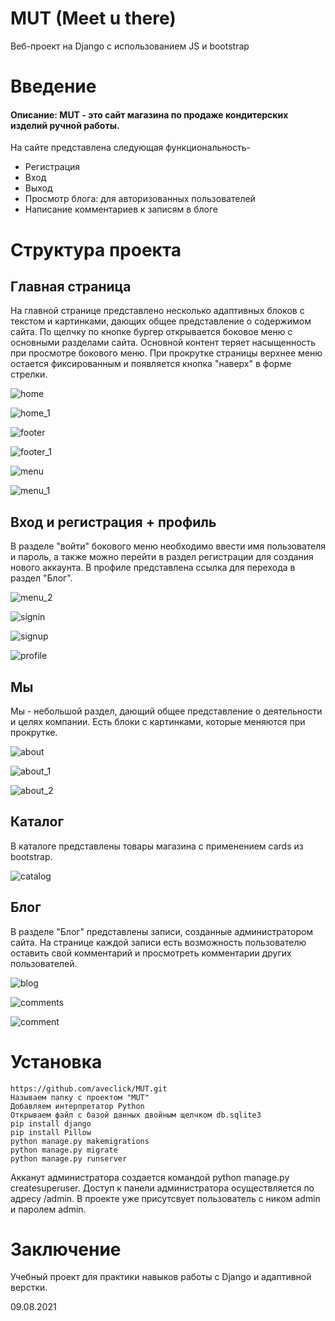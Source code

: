 # MUT (Meet u there)
Веб-проект на Django с использованием JS и bootstrap

# Введение
#### Описание: MUT - это сайт магазина по продаже кондитерских изделий ручной работы. 
На сайте представлена следующая функциональность-

- Регистрация
- Вход
- Выход
- Просмотр блога: для авторизованных пользователей
- Написание комментариев к записям в блоге


# Структура проекта

## Главная страница
На главной странице представлено несколько адаптивных блоков с текстом и картинками, дающих общее представление о содержимом сайта. По щелчку по кнопке бургер открывается боковое меню с основными разделами сайта. Основной контент теряет насыщенность при просмотре бокового меню. При прокрутке страницы верхнее меню остается фиксированным и появляется кнопка "наверх" в форме стрелки.

![home](/screenshots/home.PNG)

![home_1](/screenshots/home_1.PNG)

![footer](/screenshots/footer.PNG)

![footer_1](/screenshots/footer_1.PNG)

![menu](/screenshots/menu.PNG)

![menu_1](/screenshots/menu_1.PNG)


## Вход и регистрация + профиль
В разделе "войти" бокового меню необходимо ввести имя пользователя и пароль, а также можно перейти в раздел регистрации для создания нового аккаунта. В профиле представлена ссылка для перехода в раздел "Блог".

![menu_2](/screenshots/menu_2.PNG)

![signin](/screenshots/signin.PNG)

![signup](/screenshots/signup.PNG)

![profile](/screenshots/profile.PNG)


## Мы
Мы - небольшой раздел, дающий общее представление о деятельности и целях компании. Есть блоки с картинками, которые меняются при прокрутке.

![about](/screenshots/about.PNG) 

![about_1](/screenshots/about_1.PNG) 

![about_2](/screenshots/about_2.PNG) 


## Каталог
В каталоге представлены товары магазина с применением cards из bootstrap.

![catalog](/screenshots/catalog.PNG) 

## Блог
В разделе "Блог" представлены записи, созданные администратором сайта. На странице каждой записи есть возможность пользователю оставить свой комментарий и просмотреть комментарии других пользователей.

![blog](/screenshots/blog.PNG) 

![comments](/screenshots/comments.PNG) 

![comment](/screenshots/comment.PNG) 


# Установка
```
https://github.com/aveclick/MUT.git
Называем папку с проектом "MUT"
Добавляем интерпретатор Python
Открываем файл с базой данных двойным щелчком db.sqlite3
pip install django
pip install Pillow
python manage.py makemigrations
python manage.py migrate
python manage.py runserver

```
Акканут администратора создается командой python manage.py createsuperuser. Доступ к панели администратора осуществляется по адресу /admin. В проекте уже присутсвует пользователь с ником admin и паролем admin.


# Заключение
Учебный проект для практики навыков работы с Django и адаптивной верстки.

09.08.2021
